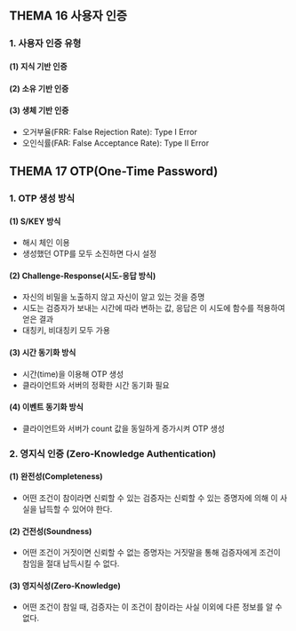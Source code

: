 ## **THEMA 16 사용자 인증**

### 1. 사용자 인증 유형
#### (1) 지식 기반 인증
#### (2) 소유 기반 인증
#### (3) 생체 기반 인증
- 오거부율(FRR: False Rejection Rate): Type I Error
- 오인식률(FAR: False Acceptance Rate): Type II Error



## **THEMA 17 OTP(One-Time Password)**

### 1. OTP 생성 방식
#### (1) S/KEY 방식
- 해시 체인 이용
- 생성했던 OTP를 모두 소진하면 다시 설정

#### (2) Challenge-Response(시도-응답 방식)
- 자신의 비밀을 노출하지 않고 자신이 알고 있는 것을 증명
- 시도는 검증자가 보내는 시간에 따라 변하는 값, 응답은 이 시도에 함수를 적용하여 얻은 결과
- 대칭키, 비대칭키 모두 가용

#### (3) 시간 동기화 방식
- 시간(time)을 이용해 OTP 생성
- 클라이언트와 서버의 정확한 시간 동기화 필요

#### (4) 이벤트 동기화 방식
- 클라이언트와 서버가 count 값을 동일하게 증가시켜 OTP 생성

### 2. 영지식 인증 (Zero-Knowledge Authentication)
#### (1) 완전성(Completeness)
- 어떤 조건이 참이라면 신뢰할 수 있는 검증자는 신뢰할 수 있는 증명자에 의해 이 사실을 납득할 수 있어야 한다.

#### (2) 건전성(Soundness)
- 어떤 조건이 거짓이면 신뢰할 수 없는 증명자는 거짓말을 통해 검증자에게 조건이 참임을 절대 납득시킬 수 없다.

#### (3) 영지식성(Zero-Knowledge)
- 어떤 조건이 참일 때, 검증자는 이 조건이 참이라는 사실 이외에 다른 정보를 알 수 없다.


